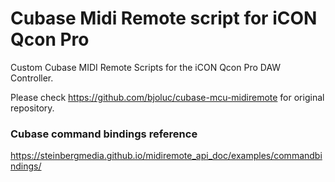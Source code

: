# Cubase Midi Remote script for iCON Qcon Pro

Custom Cubase MIDI Remote Scripts for the iCON Qcon Pro DAW Controller.

Please check https://github.com/bjoluc/cubase-mcu-midiremote for original repository.


### Cubase command bindings reference
https://steinbergmedia.github.io/midiremote_api_doc/examples/commandbindings/
